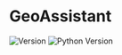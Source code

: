 # GeoAssistant

![Version](https://img.shields.io/badge/version-0.0.2-blue)
![Python Version](https://img.shields.io/badge/python-3.10-green)
